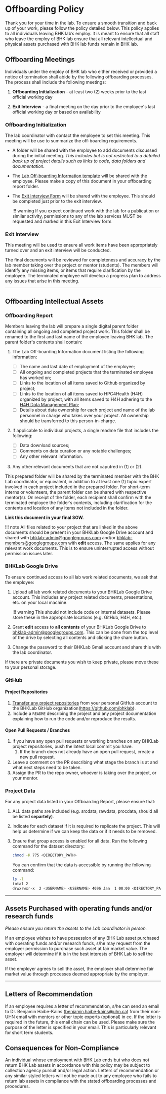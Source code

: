 # Offboarding Policy

Thank you for your time in the lab. To ensure a smooth transition and back up of your work, please follow the policy detailed below.
This policy applies to all individuals leaving BHK lab’s employ. It is meant to ensure that all staff who leave the employ of BHK lab ensure that all relevant intellectual and physical assets purchased with BHK lab funds remain in BHK lab. 

## Offboarding Meetings
Individuals under the employ of BHK lab who either received or provided a notice of termination shall abide by the following offboarding processes. The process shall include the following meetings: 

1. **Offboarding Initialization** - at least two (2) weeks prior to the last official working day

2. **Exit Interview** - a final meeting on the day prior to the employee's last official working day or based on availability

### Offboarding Initialization
The lab coordinator with contact the employee to set this meeting. This meeting will be use to summarize the off-boarding requirements.

- A folder will be shared with the employee to add documents discussed during the initial meeting. _This includes but is not restricted to a detailed back up of project details such as links to code, data folders and documentation._
- The [Lab Off-boarding Information template](https://docs.google.com/document/d/1KhnDPSIPqvjw7__1ACFVlBg7tS21bKxaR5AdPV6voUs/edit?tab=t.0#heading=h.j2hjmkdukzsc) will be shared with the employee. Please make a copy of this document in your offboarding report folder.
- The [Exit Interview Form](https://docs.google.com/forms/d/e/1FAIpQLSdnpTBRTcUmjQ0cnfP9MrN455Oy7tnW1JyRA4cgarvCs56pmQ/viewform?usp=sf_link) will be shared with the employee. This should be completed just prior to the exit interview.

    !!! warning
        If you expect continued work with the lab for a publication or similar activity, permissions to any of the lab services MUST be requested and marked in this Exit Interview form.

### Exit Interview
This meeting will be used to ensure all work items have been appropriately turned over and an exit interview will be conducted.

The final documents will be reviewed for completeness and accuracy by the lab member taking over the project or mentor (students). The members will identify any missing items, or items that require clarification by the employee. The terminated employee will develop a progress plan to address any issues that arise in this meeting.

---

## Offboarding Intellectual Assets

### Offboarding Report
Members leaving the lab will prepare a single digital parent folder containing all ongoing and completed project work. This folder shall be renamed to the first and last name of the employee leaving BHK lab. The parent folder's contents shall contain: 

1. The Lab Off-boarding Information document listing the following information:
        
    - [ ] The name and last date of employment of the employee;
    - [ ] All ongoing and completed projects that the terminated employee has worked on;
    - [ ] Links to the location of all items saved to Github organized by project;
    - [ ] Links to the location of all items saved to HPC4Health (H4H) organized by project, with all items saved to H4H adhering to the [H4H Data Management Plan](https://bhklab.github.io/HPC4Health/organizing_projects/data_management_plan/);
    - [ ] Details about data ownership for each project and name of the lab personnel in charge who takes over your project. All ownership should be transferred to this person-in-charge.

2. If applicable to individual projects, a single readme file that includes the following:

    - [ ] Data download sources;
    - [ ] Comments on data curation or any notable challenges;
    - [ ] Any other relevant information.

3. Any other relevant documents that are not caputred in (1) or (2).


This prepared folder will be shared by the terminated member with the BHK Lab coordinator, or equivalent, in addition to at least one (1) topic expert involved in each project included in the prepared folder. For short-term interns or volunteers, the parent folder can be shared with respective mentor(s). On receipt of the folder, each recipient shall confirm with the terminated employee the folder’s contents, including clarification for the contents and location of any items not included in the folder. 

**Link this document in your final SOW.**

!!! note
    All files related to your project that are linked in the above documents should be present in your BHKLab Google Drive account and shared with <bhklab-admin@googlegroups.com> and/or <bhklab-members@googlegroups.com> with **edit** access. The same applies for any relevant work documents. This is to ensure uninterrupted access without permission issues later.


### BHKLab Google Drive
To ensure continued access to all lab work related documents, we ask that the employee:

1. Upload all lab work related documents to your BHKLab Google Drive account. This includes any project related documents, presentations, etc. on your local machine. 

    !!! warning
        This should not include code or internal datasets. Please store these in the appropriate locations (e.g. GitHub, H4H, etc.).

1. Grant **edit** access to **all contents** of your BHKLab Google Drive to <bhklab-admin@googlegroups.com>. This can be done from the top level of the drive by selecting all contents and clicking the share button.

1. Change the password to their BHKLab Gmail account and share this with the lab coordinator.

If there are private documents you wish to keep private, please move these to your personal storage. 


### GitHub
#### Project Repositories
1. [Transfer any project repositories](https://docs.github.com/en/repositories/creating-and-managing-repositories/transferring-a-repository#transferring-a-repository-owned-by-your-personal-account) from your personal GitHub account to the BHKLab GitHub organization(https://github.com/bhklab).
2. Include a `README` describing the project and any project documentation explaining how to run the code and/or reproduce the results.

#### Open Pull Requests / Branches
1. If you have any open pull requests or working branches on any BHKLab project repositories, push the latest local commit you have. 
    1. If the branch does not already have an open pull request, create a new pull request.
1. Leave a comment on the PR describing what stage the branch is at and what next steps need to be taken.
1. Assign the PR to the repo owner, whoever is taking over the project, or your mentor.


### Project Data
For any project data listed in your Offboarding Report, please ensure that:

1. ALL data paths are included (e.g. srcdata, rawdata, procdata, should all be listed **separtely**).
1. Indicate for each dataset if it is required to replicate the project. This will help us determine if we can keep the data or if it needs to be removed.
1. Ensure that group access is enabled for all data. Run the following command for the dataset directory:

    ```bash
    chmod -R 775 <DIRECTORY_PATH>
    ```
    You can confirm that the data is accessible by running the following command:
    ```bash
    ls -l 
    total 2
    drwxrwxr-x  2 <USERNAME> <USERNAME> 4096 Jan  1 00:00 <DIRECTORY_PATH>
    ```

---

## Assets Purchased with operating funds and/or research funds
*Please ensure you return the assets to the Lab coordinator in person.*

If an employee wishes to have possession of any BHK Lab asset purchased with operating funds and/or research funds, s/he may request from the employer permission to purchase such asset at fair market value.  The employer will determine if it is in the best interests of BHK Lab to sell the asset.

If the employer agrees to sell the asset, the employer shall determine fair market value through processes deemed appropriate by the employer. 

---

## Letters of Recommendation
If an employee requires a letter of recommendation, s/he can send an email to Dr. Benjamin Haibe-Kains (<benjamin.haibe-kains@uhn.ca>) from their non-UHN email with mentors or other topic experts (optional) in cc. If the letter is required in the future, this email chain can be used. Please make sure the purpose of the letter is specified in your email. This is particularly relevant for short term students.


## Consequences for Non-Compliance
An individual whose employment with BHK Lab ends but who does not return BHK Lab assets in accordance with this policy may be subject to collection agency pursuit and/or legal action. Letters of recommendation or any similar styled letters will not be made out to any employee who fails to return lab assets in compliance with the stated offboarding processes and procedures. 
